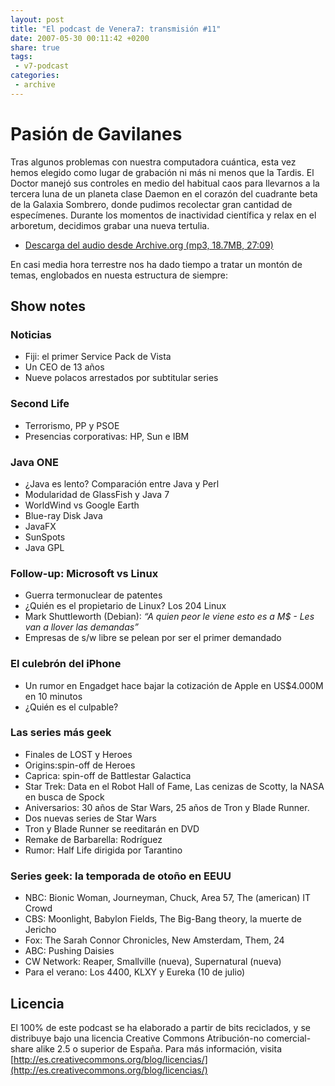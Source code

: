 ```yaml
---
layout: post
title: "El podcast de Venera7: transmisión #11"
date: 2007-05-30 00:11:42 +0200
share: true
tags:
 - v7-podcast
categories:
 - archive
---
```


# Pasión de Gavilanes
Tras algunos problemas con nuestra computadora cuántica, esta vez hemos elegido como lugar de grabación ni más ni menos que la Tardis. El Doctor manejó sus controles en medio del habitual caos para llevarnos a la tercera luna de un planeta clase Daemon en el corazón del cuadrante beta de la Galaxia Sombrero, donde pudimos recolectar gran cantidad de especímenes. Durante los momentos de inactividad científica y relax en el arboretum, decidimos grabar una nueva tertulia.

- [Descarga del audio desde Archive.org (mp3, 18.7MB, 27:09)](https://archive.org/download/v7podcast/11%20Pasio%CC%81n%20de%20gavilanes.mp3)

En casi media hora terrestre nos ha dado tiempo a tratar un montón de temas, englobados en nuesta estructura de siempre:

## Show notes

### Noticias
- Fiji: el primer Service Pack de Vista
- Un CEO de 13 años
- Nueve polacos arrestados por subtitular series

### Second Life
- Terrorismo, PP y PSOE
- Presencias corporativas: HP, Sun e IBM

### Java ONE
- ¿Java es lento? Comparación entre Java y Perl
- Modularidad de GlassFish y Java 7
- WorldWind vs Google Earth
- Blue-ray Disk Java
- JavaFX
- SunSpots
- Java GPL

### Follow-up: Microsoft vs Linux
- Guerra termonuclear de patentes
- ¿Quién es el propietario de Linux? Los 204 Linux
- Mark Shuttleworth (Debian): *“A quien peor le viene esto es a M$ - Les van a llover las demandas”*
- Empresas de s/w libre se pelean por ser el primer demandado

### El culebrón del iPhone
- Un rumor en Engadget hace bajar la cotización de Apple en US$4.000M en 10 minutos
- ¿Quién es el culpable?

### Las series más geek
- Finales de LOST y Heroes
- Origins:spin-off de Heroes
- Caprica: spin-off de Battlestar Galactica
- Star Trek: Data en el Robot Hall of Fame, Las cenizas de Scotty, la NASA en busca de Spock
- Aniversarios: 30 años de Star Wars, 25 años de Tron y Blade Runner.
- Dos nuevas series de Star Wars
- Tron y Blade Runner se reeditarán en DVD
- Remake de Barbarella: Rodríguez
- Rumor: Half Life dirigida por Tarantino

### Series geek: la temporada de otoño en EEUU
- NBC: Bionic Woman, Journeyman, Chuck, Area 57, The (american) IT Crowd
- CBS: Moonlight, Babylon Fields, The Big-Bang theory, la muerte de Jericho
- Fox: The Sarah Connor Chronicles, New Amsterdam, Them, 24
- ABC: Pushing Daisies
- CW Network: Reaper, Smallville (nueva), Supernatural (nueva)
- Para el verano: Los 4400, KLXY y Eureka (10 de julio)

## Licencia
El 100% de este podcast se ha elaborado a partir de bits reciclados, y se distribuye bajo una licencia Creative Commons Atribución-no comercial-share alike 2.5 o superior de España. Para más información, visita [http://es.creativecommons.org/blog/licencias/](http://es.creativecommons.org/blog/licencias/)


